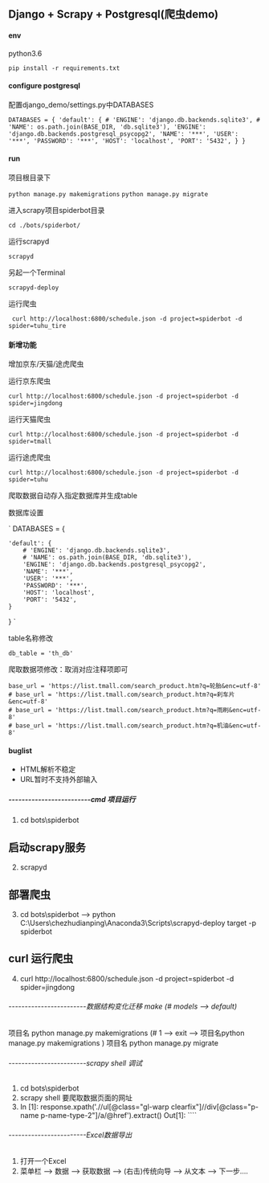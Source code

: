 ## Django + Scrapy + Postgresql(爬虫demo)

#### env
python3.6

`pip install -r requirements.txt`

#### configure postgresql

配置django_demo/settings.py中DATABASES

`DATABASES = {
    'default': {
        # 'ENGINE': 'django.db.backends.sqlite3',
        # 'NAME': os.path.join(BASE_DIR, 'db.sqlite3'),
        'ENGINE': 'django.db.backends.postgresql_psycopg2',
        'NAME': '***',
        'USER': '***',
        'PASSWORD': '***',
        'HOST': 'localhost',
        'PORT': '5432',
    }
}`

#### run

项目根目录下

`python manage.py makemigrations`
`python manage.py migrate`

进入scrapy项目spiderbot目录

`cd ./bots/spiderbot/`

运行scrapyd

`scrapyd`

另起一个Terminal

`scrapyd-deploy`

运行爬虫

` curl http://localhost:6800/schedule.json -d project=spiderbot -d spider=tuhu_tire`

#### 新增功能

增加京东/天猫/途虎爬虫

运行京东爬虫

`curl http://localhost:6800/schedule.json -d project=spiderbot -d spider=jingdong`

运行天猫爬虫

`curl http://localhost:6800/schedule.json -d project=spiderbot -d spider=tmall`

运行途虎爬虫

`curl http://localhost:6800/schedule.json -d project=spiderbot -d spider=tuhu`

爬取数据自动存入指定数据库并生成table

数据库设置

`
DATABASES = {
    
    'default': {
        # 'ENGINE': 'django.db.backends.sqlite3',
        # 'NAME': os.path.join(BASE_DIR, 'db.sqlite3'),
        'ENGINE': 'django.db.backends.postgresql_psycopg2',
        'NAME': '***',
        'USER': '***',
        'PASSWORD': '***',
        'HOST': 'localhost',
        'PORT': '5432',
    }
}
`

table名称修改

`db_table = 'th_db'`

爬取数据项修改：取消对应注释项即可

    base_url = 'https://list.tmall.com/search_product.htm?q=轮胎&enc=utf-8'
    # base_url = 'https://list.tmall.com/search_product.htm?q=刹车片&enc=utf-8'
    # base_url = 'https://list.tmall.com/search_product.htm?q=雨刷&enc=utf-8'
    # base_url = 'https://list.tmall.com/search_product.htm?q=机油&enc=utf-8'


#### buglist

- HTML解析不稳定
- URL暂时不支持外部输入

##### -------------------------cmd  项目运行
1. cd bots\spiderbot

## 启动scrapy服务
2. scrapyd

## 部署爬虫
3. cd bots\spiderbot --> python C:\Users\chezhudianping\Anaconda3\Scripts\scrapyd-deploy target -p spiderbot

## curl 运行爬虫
4. curl http://localhost:6800/schedule.json -d project=spiderbot -d spider=jingdong



###### ------------------------数据结构变化迁移  make    (# models --> default)
项目名  python manage.py makemigrations    (# 1  -->  exit  -->  项目名python manage.py makemigrations )
项目名  python manage.py migrate



###### ------------------------scrapy shell 调试
 1. cd bots\spiderbot
 2. scrapy shell <url> 要爬取数据页面的网址
 3. In [1]: response.xpath('.//ul[@class="gl-warp clearfix"]//div[@class="p-name p-name-type-2"]/a/@href').extract()
    Out[1]: ````


###### ------------------------Excel数据导出
1. 打开一个Excel
2. 菜单栏 --> 数据 --> 获取数据 --> (右击)传统向导 --> 从文本 --> 下一步....